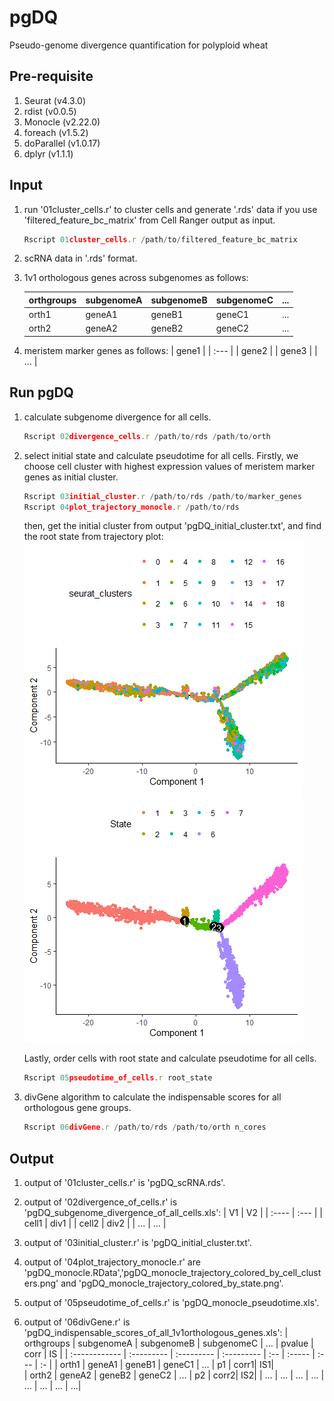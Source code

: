 # pgDQ
 Pseudo-genome divergence quantification for polyploid wheat

## Pre-requisite
1) Seurat (v4.3.0)
2) rdist (v0.0.5)
3) Monocle (v2.22.0)
4) foreach (v1.5.2)
5) doParallel (v1.0.17)
6) dplyr (v1.1.1)

## Input
1) run '01cluster_cells.r' to cluster cells and generate '.rds' data if you use 'filtered_feature_bc_matrix' from Cell Ranger output as input.
   ```js
   Rscript 01cluster_cells.r /path/to/filtered_feature_bc_matrix
   ```
3) scRNA data in '.rds' format.
4) 1v1 orthologous genes across subgenomes as follows:
   
   | orthgroups | subgenomeA | subgenomeB | subgenomeC | ... |
   | :--------- | :--------- | :--------- | :--------- | :-- |
   | orth1      | geneA1     | geneB1     | geneC1     | ... |
   | orth2      | geneA2     | geneB2     | geneC2     | ... |

5) meristem marker genes as follows:
   | gene1 |
   | :---  |
   | gene2 | 
   | gene3 |
   | ...   |

## Run pgDQ

1) calculate subgenome divergence for all cells.
   ```js
   Rscript 02divergence_cells.r /path/to/rds /path/to/orth
   ```
2) select initial state and calculate pseudotime for all cells.
   Firstly, we choose cell cluster with highest expression values of meristem marker genes as initial cluster.
   ```js
   Rscript 03initial_cluster.r /path/to/rds /path/to/marker_genes
   Rscript 04plot_trajectory_monocle.r /path/to/rds
   ```
   then, get the initial cluster from output 'pgDQ_initial_cluster.txt', and find the root state from trajectory plot:
   ![pic_cluster](https://github.com/MeiyueWang/pgDQ/blob/main/trajectory_colored_by_clusters.png)
   ![pic_state](https://github.com/MeiyueWang/pgDQ/blob/main/trajectory_colored_by_states.png)

   Lastly, order cells with root state and calculate pseudotime for all cells.
   ```js
   Rscript 05pseudotime_of_cells.r root_state
   ```
3) divGene algorithm to calculate the indispensable scores for all orthologous gene groups.
   ```js
   Rscript 06divGene.r /path/to/rds /path/to/orth n_cores
   ```

## Output

1) output of '01cluster_cells.r' is 'pgDQ_scRNA.rds'.
   
2) output of '02divergence_of_cells.r' is 'pgDQ_subgenome_divergence_of_all_cells.xls':
   | V1    | V2   |
   | :---- | :--- |
   | cell1 | div1 | 
   | cell2 | div2 |
   | ...   | ...  |
   
3) output of '03initial_cluster.r' is 'pgDQ_initial_cluster.txt'.

4) output of '04plot_trajectory_monocle.r' are 'pgDQ_monocle.RData','pgDQ_monocle_trajectory_colored_by_cell_clusters.png' and 'pgDQ_monocle_trajectory_colored_by_state.png'.

5) output of '05pseudotime_of_cells.r' is 'pgDQ_monocle_pseudotime.xls'.

6) output of '06divGene.r' is 'pgDQ_indispensable_scores_of_all_1v1orthologous_genes.xls':
   | orthgroups    | subgenomeA | subgenomeB | subgenomeC | ... | pvalue | corr | IS |
   | :------------ | :--------- | :--------- | :--------- | :-- | :----- | :--- | :- |
   | orth1         | geneA1     | geneB1     | geneC1     | ... | p1     | corr1| IS1|   
   | orth2         | geneA2     | geneB2     | geneC2     | ... | p2     | corr2| IS2|
   | ...           | ...        | ...        | ...        | ... | ...    | ...  | ...|

  
   
